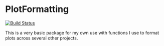 # PlotFormatting

[![Build Status](https://github.com/markgpritchard/PlotFormatting.jl/actions/workflows/CI.yml/badge.svg?branch=main)](https://github.com/markgpritchard/PlotFormatting.jl/actions/workflows/CI.yml?query=branch%3Amain)

This is a very basic package for my own use with functions I use to format plots across several other projects.

